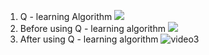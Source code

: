 1. Q - learning Algorithm
![](https://i.imgur.com/H9LnmQU.png)
2. Before using Q - learning algorithm
![](https://i.imgur.com/vfGpdu4.gif)
3. After using Q - learning algorithm
![video3](https://user-images.githubusercontent.com/72625679/153272717-25d09524-2242-41a8-8f9c-4e39e4faad25.gif)
